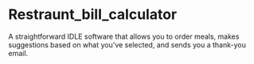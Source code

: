# Restraunt_bill_calculator
A straightforward IDLE software that allows you to order meals, makes suggestions based on what you've selected, and sends you a thank-you email.
